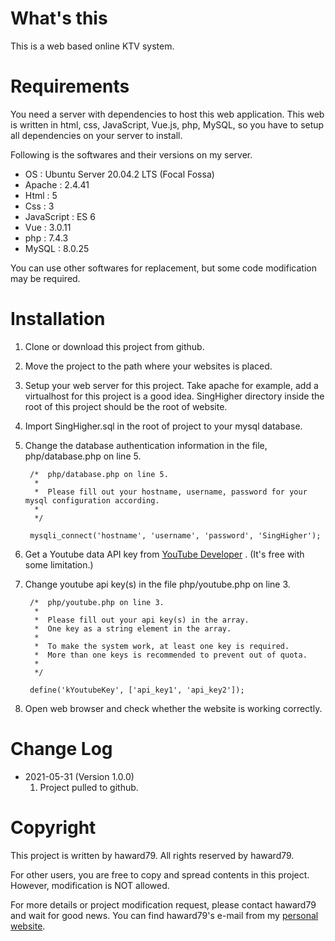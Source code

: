 
# What's this
This is a web based online KTV system.


# Requirements
You need a server with dependencies to host this web application.
This web is written in html, css, JavaScript, Vue.js, php, MySQL, so you have to setup all dependencies on your server to install.

Following is the softwares and their versions on my server.
- OS : Ubuntu Server 20.04.2 LTS (Focal Fossa)
- Apache : 2.4.41
- Html : 5
- Css : 3
- JavaScript : ES 6
- Vue : 3.0.11
- php : 7.4.3
- MySQL : 8.0.25

You can use other softwares for replacement, but some code modification may be required.


# Installation
1. Clone or download this project from github.
2. Move the project to the path where your websites is placed.
3. Setup your web server for this project. Take apache for example, add a virtualhost for this project is a good idea. SingHigher directory inside the root of this project should be the root of website.
4. Import SingHigher.sql in the root of project to your mysql database.
5. Change the database authentication information in the file, php/database.php on line 5.

        /*  php/database.php on line 5.
         *
         *  Please fill out your hostname, username, password for your mysql configuration according.
         *
         */

        mysqli_connect('hostname', 'username', 'password', 'SingHigher');

6. Get a Youtube data API key from [YouTube Developer](https://developers.google.com/youtube/v3/) . (It's free with some limitation.)
7. Change youtube api key(s) in the file php/youtube.php on line 3.

        /*  php/youtube.php on line 3.
         *
         *  Please fill out your api key(s) in the array.
         *  One key as a string element in the array.
         *
         *  To make the system work, at least one key is required.
         *  More than one keys is recommended to prevent out of quota.
         *
         */

        define('kYoutubeKey', ['api_key1', 'api_key2']);

8. Open web browser and check whether the website is working correctly.


# Change Log
- 2021-05-31 (Version 1.0.0)
    1. Project pulled to github.


# Copyright
This project is written by haward79.
All rights reserved by haward79.

For other users, you are free to copy and spread contents in this project.
However, modification is NOT allowed.

For more details or project modification request, please contact haward79 and wait for good news.
You can find haward79's e-mail from my [personal website](https://www.haward79.tw/).


